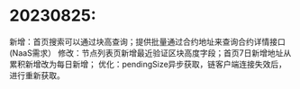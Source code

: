 # 20230825:

新增：首页搜索可以通过块高查询；提供批量通过合约地址来查询合约详情接口(NaaS需求）
修改：节点列表页新增最近验证区块高度字段；首页7日新增地址从累积新增改为每日新增；
优化：pendingSize异步获取，链客户端连接失效后，进行重新获取。


